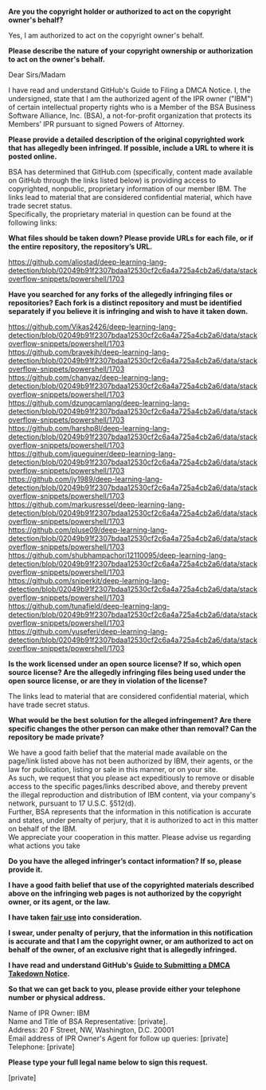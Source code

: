 **Are you the copyright holder or authorized to act on the copyright owner's behalf?**

Yes, I am authorized to act on the copyright owner's behalf.

**Please describe the nature of your copyright ownership or authorization to act on the owner's behalf.**

Dear Sirs/Madam

I have read and understand GitHub's Guide to Filing a DMCA Notice. I, the undersigned, state that I am the authorized agent of the IPR owner ("IBM") of certain intellectual property rights who is a Member of the BSA Business Software Alliance, Inc. (BSA), a not-for-profit organization that protects its Members’ IPR pursuant to signed Powers of Attorney.

**Please provide a detailed description of the original copyrighted work that has allegedly been infringed. If possible, include a URL to where it is posted online.**

BSA has determined that GitHub.com (specifically, content made available on GitHub through the links listed below) is providing access to copyrighted, nonpublic, proprietary information of our member IBM. The links lead to material that are considered confidential material, which have trade secret status.  
Specifically, the proprietary material in question can be found at the following links:

**What files should be taken down? Please provide URLs for each file, or if the entire repository, the repository’s URL.**

https://github.com/aliostad/deep-learning-lang-detection/blob/02049b91f2307bdaa12530cf2c6a4a725a4cb2a6/data/stackoverflow-snippets/powershell/1703

**Have you searched for any forks of the allegedly infringing files or repositories? Each fork is a distinct repository and must be identified separately if you believe it is infringing and wish to have it taken down.**

https://github.com/Vikas2426/deep-learning-lang-detection/blob/02049b91f2307bdaa12530cf2c6a4a725a4cb2a6/data/stackoverflow-snippets/powershell/1703  
https://github.com/bravekjh/deep-learning-lang-detection/blob/02049b91f2307bdaa12530cf2c6a4a725a4cb2a6/data/stackoverflow-snippets/powershell/1703  
https://github.com/chanyaz/deep-learning-lang-detection/blob/02049b91f2307bdaa12530cf2c6a4a725a4cb2a6/data/stackoverflow-snippets/powershell/1703  
https://github.com/dzungcamlang/deep-learning-lang-detection/blob/02049b91f2307bdaa12530cf2c6a4a725a4cb2a6/data/stackoverflow-snippets/powershell/1703  
https://github.com/harshp8l/deep-learning-lang-detection/blob/02049b91f2307bdaa12530cf2c6a4a725a4cb2a6/data/stackoverflow-snippets/powershell/1703  
https://github.com/jqueguiner/deep-learning-lang-detection/blob/02049b91f2307bdaa12530cf2c6a4a725a4cb2a6/data/stackoverflow-snippets/powershell/1703  
https://github.com/jy1989/deep-learning-lang-detection/blob/02049b91f2307bdaa12530cf2c6a4a725a4cb2a6/data/stackoverflow-snippets/powershell/1703  
https://github.com/markusressel/deep-learning-lang-detection/blob/02049b91f2307bdaa12530cf2c6a4a725a4cb2a6/data/stackoverflow-snippets/powershell/1703  
https://github.com/pluse09/deep-learning-lang-detection/blob/02049b91f2307bdaa12530cf2c6a4a725a4cb2a6/data/stackoverflow-snippets/powershell/1703  
https://github.com/shubhampachori12110095/deep-learning-lang-detection/blob/02049b91f2307bdaa12530cf2c6a4a725a4cb2a6/data/stackoverflow-snippets/powershell/1703  
https://github.com/sniperkit/deep-learning-lang-detection/blob/02049b91f2307bdaa12530cf2c6a4a725a4cb2a6/data/stackoverflow-snippets/powershell/1703  
https://github.com/tunafield/deep-learning-lang-detection/blob/02049b91f2307bdaa12530cf2c6a4a725a4cb2a6/data/stackoverflow-snippets/powershell/1703  
https://github.com/yuseferi/deep-learning-lang-detection/blob/02049b91f2307bdaa12530cf2c6a4a725a4cb2a6/data/stackoverflow-snippets/powershell/1703  

**Is the work licensed under an open source license? If so, which open source license? Are the allegedly infringing files being used under the open source license, or are they in violation of the license?**

The links lead to material that are considered confidential material, which have trade secret status.

**What would be the best solution for the alleged infringement? Are there specific changes the other person can make other than removal? Can the repository be made private?**

We have a good faith belief that the material made available on the page/link listed above has not been authorized by IBM, their agents, or the law for publication, listing or sale in this manner, or on your site.  
As such, we request that you please act expeditiously to remove or disable access to the specific pages/links described above, and thereby prevent the illegal reproduction and distribution of IBM content, via your company's network, pursuant to 17 U.S.C. §512(d).  
Further, BSA represents that the information in this notification is accurate and states, under penalty of perjury, that it is authorized to act in this matter on behalf of the IBM.  
We appreciate your cooperation in this matter. Please advise us regarding what actions you take

**Do you have the alleged infringer’s contact information? If so, please provide it.**

**I have a good faith belief that use of the copyrighted materials described above on the infringing web pages is not authorized by the copyright owner, or its agent, or the law.**

**I have taken <a href="https://www.lumendatabase.org/topics/22">fair use</a> into consideration.**

**I swear, under penalty of perjury, that the information in this notification is accurate and that I am the copyright owner, or am authorized to act on behalf of the owner, of an exclusive right that is allegedly infringed.**

**I have read and understand GitHub's <a href="https://help.github.com/articles/guide-to-submitting-a-dmca-takedown-notice/">Guide to Submitting a DMCA Takedown Notice</a>.**

**So that we can get back to you, please provide either your telephone number or physical address.**

Name of IPR Owner: IBM  
Name and Title of BSA Representative: [private].  
Address: 20 F Street, NW, Washington, D.C. 20001  
Email address of IPR Owner's Agent for follow up queries: [private]  
Telephone: [private]

**Please type your full legal name below to sign this request.**

[private]
